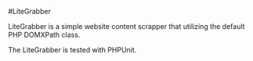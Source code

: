 #LiteGrabber

LiteGrabber is a simple website content scrapper that utilizing the default 
PHP DOMXPath class.

The LiteGrabber is tested with PHPUnit.